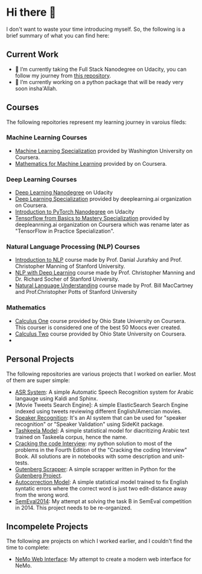 # Hi there 👋

I don't want to waste your time introducing myself. So, the following is a brief summary of what you can find here:

## Current Work

- 🌱 I’m currently taking the Full Stack Nanodegree on Udacity, you can follow my journey from [this repository](https://github.com/Anwarvic/Full-Stack-Web-Developer-Nanodegree).
- 🔭 I’m currently working on a python package that will be ready very soon insha'Allah.


## Courses

The following repoitories represent my learning journey in varoius fileds:

### Machine Learning Courses

- [Machine Learning Specialization](https://github.com/Anwarvic/Machine-Learning-Specialization--Washington-University) provided by Washington University on Coursera.
- [Mathematics for Machine Learning](https://github.com/Anwarvic/Mathematics-for-Machine-Learning-Specialization) provided by on Coursera.

### Deep Learning Courses

- [Deep Learning Nanodegree](https://github.com/Anwarvic/Deep-Learning-Nanodegree-Udacity-2019) on Udacity
- [Deep Learning Specialization](https://github.com/Anwarvic/Deep-Learning-Specialization-2017--Coursera) provided by deeplearning.ai organization on Coursera.
- [Introduction to PyTorch Nanodegree](https://github.com/Anwarvic/Intro-to-PyTorch--Udacity) on Udacity
- [Tensorflow from Basics to Mastery Specialization](https://github.com/Anwarvic/TensorFlow-From-Basics-To-Mastery--Coursera-Specialization) provided by deepleanrning.ai organization on Coursera which was rename later as "TensorFlow in Practice Specialization".

### Natural Language Processing (NLP) Courses

- [Introduction to NLP](https://github.com/Anwarvic/Dan-Jurafsky--Chris-Manning--Natural-Language-Processing) course made by Prof. Danial Jurafsky and Prof. Christopher Manning of Stanford University.
- [NLP with Deep Learning](https://github.com/Anwarvic/Stanford_CS224n--NLP-with-Deep-Learning) course made by Prof. Christopher Manning and Dr. Richard Socher of Stanford University.
- [Natural Language Understanding](https://github.com/Anwarvic/Stanford_CS224u--NLU-Solution-2019) course made by Prof. Bill MacCartney and Prof.Christopher Potts of Stanford University

### Mathematics

- [Calculus One](https://github.com/Anwarvic/Calculus-One--Coursera) course provided by Ohio State University on Coursera. This courser is considered one of the best 50 Moocs ever created.
- [Calculus Two](https://github.com/Anwarvic/Calculus-Two--Coursera) course provided by Ohio State University on Coursera.
- 


## Personal Projects

The following repositories are various projects that I worked on earlier. Most of them are super simple:

- [ASR System](https://github.com/Anwarvic/Arabic-Speech-Recognition): A simple Automatic Speech Recognition system for Arabic langauge using Kaldi and Sphinx.
- [Movie Tweets Search Engine]: A simple ElasticSearch Search Engine indexed using tweets reviewing different English/Amercian movies.
- [Speaker Recognition](https://github.com/Anwarvic/Speaker-Recognition): It's an AI system that can be used for "speaker recognition" or "Speaker Validation" using SideKit package.
- [Tashkeela Model](https://github.com/Anwarvic/Tashkeela-Model): A simple statistical model for diacritizing Arabic text trained on Taskeela corpus, hence the name.
- [Cracking the code Interview](https://github.com/Anwarvic/Cracking-The-Coding-Interview-Problems): my python solution to most of the problems in the Fourth Edition of the "Cracking the coding Interview" Book. All solutions are in notebooks with some description and unit-tests.
- [Gutenberg Scrapper](https://github.com/Anwarvic/GutenbergScrapper): A simple scrapper written in Python for the [Gutenberg Project](https://www.gutenberg.org/).
- [Autocorrection Model](https://github.com/Anwarvic/Autocorrecion-Model): A simple statistical model trained to fix English syntatic errors where the correct word is just two edit-distance away from the wrong word.
- [SemEval2014](https://github.com/Anwarvic/SemEval2014-Competition): My attempt at solving the task B in SemEval competition in 2014. This project needs to be re-organized.


## Incompelete Projects

The following are projects on which I worked earlier, and I couldn't find the time to complete:

- [NeMo Web Interface](https://github.com/Anwarvic/Web-Interface-for-NVIDIA-NeMo): My attempt to create a modern web interface for NeMo.

